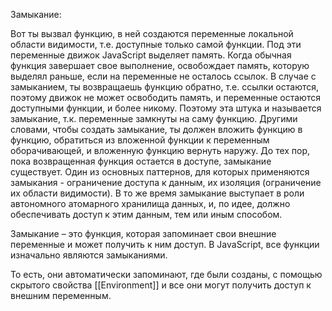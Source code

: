 Замыкание:

Вот ты вызвал функцию, в ней создаются переменные локальной области видимости, т.е. доступные только самой функции.
Под эти переменные движок JavaScript выделяет память.
Когда обычная функция завершает свое выполнение, освобождает память, которую выделял раньше, если на переменные не осталось ссылок.
В случае с замыканием, ты возвращаешь функцию обратно, т.е. ссылки остаются, поэтому движок не может освободить память, и переменные остаются доступными функции, и более никому.
Поэтому эта штука и называется замыкание, т.к. переменные замкнуты на саму функцию.
Другими словами, чтобы создать замыкание, ты должен вложить функцию в функцию, обратиться из вложенной функции к переменным оборачивающей, и вложенную функцию вернуть наружу.
До тех пор, пока возвращенная функция остается в доступе, замыкание существует.
Один из основных паттернов, для которых применяются замыкания - ограничение доступа к данным, их изоляция (ограничение их области видимости).
В то же время замыкание выступает в роли автономного атомарного хранилища данных, и, по идее, должно обеспечивать доступ к этим данным, тем или иным способом.

Замыкание – это функция, которая запоминает свои внешние переменные и может получить к ним доступ.
В JavaScript, все функции изначально являются замыканиями.

То есть, они автоматически запоминают, где были созданы, с помощью скрытого свойства [[Environment]] и все они могут получить доступ к внешним переменным.
